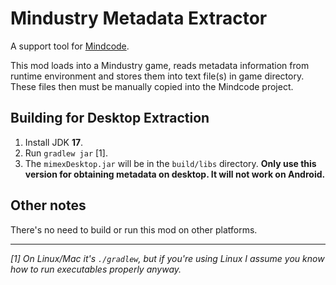# Mindustry Metadata Extractor

A support tool for [Mindcode](https://github.com/cardillan/mindcode).

This mod loads into a Mindustry game, reads metadata information from runtime environment and stores them into text 
file(s) in game directory. These files then must be manually copied into the Mindcode project.   

## Building for Desktop Extraction

1. Install JDK **17**.
2. Run `gradlew jar` [1].
3. The `mimexDesktop.jar` will be in the `build/libs` directory. **Only use this version for obtaining metadata on 
   desktop. It will not work on Android.**

## Other notes

There's no need to build or run this mod on other platforms. 

--- 

*[1]* *On Linux/Mac it's `./gradlew`, but if you're using Linux I assume you know how to run executables properly anyway.*  

